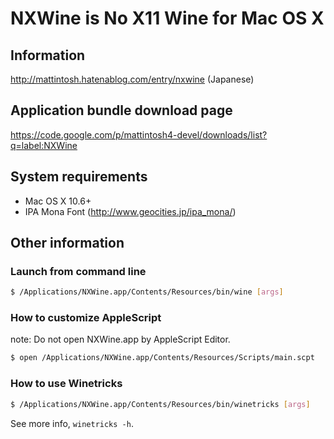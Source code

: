 # NXWine is No X11 Wine for Mac OS X

## Information

http://mattintosh.hatenablog.com/entry/nxwine (Japanese)


## Application bundle download page

https://code.google.com/p/mattintosh4-devel/downloads/list?q=label:NXWine


## System requirements

- Mac OS X 10.6+
- IPA Mona Font (http://www.geocities.jp/ipa_mona/)


## Other information

### Launch from command line

```sh
$ /Applications/NXWine.app/Contents/Resources/bin/wine [args]
```

### How to customize AppleScript

note: Do not open NXWine.app by AppleScript Editor.

```sh
$ open /Applications/NXWine.app/Contents/Resources/Scripts/main.scpt
```

### How to use Winetricks

```sh
$ /Applications/NXWine.app/Contents/Resources/bin/winetricks [args]
```

See more info, `winetricks -h`.
